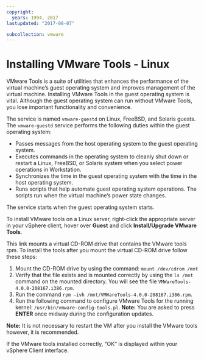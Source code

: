 ```yaml
---
copyright:
  years: 1994, 2017
lastupdated: "2017-08-07"

subcollection: vmware
---
```


# Installing VMware Tools - Linux

VMware Tools is a suite of utilities that enhances the performance of the virtual machine’s guest operating system and improves management of the virtual machine. Installing VMware Tools in the guest operating system is vital. Although the guest operating system can run without VMware Tools, you lose important functionality and convenience.

The service is named `vmware-guestd` on Linux, FreeBSD, and Solaris guests. The `vmware-guestd` service performs the following duties within the guest operating system:

* Passes messages from the host operating system to the guest operating system.
* Executes commands in the operating system to cleanly shut down or restart a Linux, FreeBSD, or Solaris system when you select power operations in Workstation.
* Synchronizes the time in the guest operating system with the time in the host operating system.
* Runs scripts that help automate guest operating system operations. The scripts run when the virtual machine’s power state changes.

The service starts when the guest operating system starts.

To install VMware tools on a Linux server, right-click the appropriate server in your vSphere client, hover over **Guest** and click **Install/Upgrade VMware Tools**.

This link mounts a virtual CD-ROM drive that contains the VMware tools rpm. To install the tools after you mount the virtual CD-ROM drive follow these steps:
1. Mount the CD-ROM drive by using the command: `mount /dev/cdrom /mnt`
2. Verify that the file exists and is mounted correctly by using the `ls /mnt` command on the mounted directory. You will see the file `VMWareTools-4.0.0-208167.i386.rpm`. 
3. Run the command `rpm –ivh /mnt/VMWareTools-4.0.0-208167.i386.rpm`.
4. Run the following command to configure VMware Tools for the running kernel: `/usr/bin/vmware-config-tools.pl`. **Note:** You are asked to press **ENTER** once midway during the configuration updates.
<!--Follow the on screen prompts and run the following command to complete the installation. commented out because there is no command shown in which to run--> 
**Note:** It is not necessary to restart the VM after you install the VMware tools however, it is recommended.

If the VMware tools installed correctly, “OK” is displayed within your vSphere Client interface.

